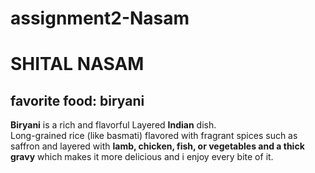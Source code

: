 # assignment2-Nasam
# SHITAL NASAM
## favorite food: biryani

**Biryani** is a rich and flavorful Layered **Indian** dish.<br>
Long-grained rice (like basmati) flavored with fragrant spices such as saffron and layered with **lamb, chicken, fish, or vegetables and a thick gravy** which makes it more delicious and i enjoy every bite of it.

